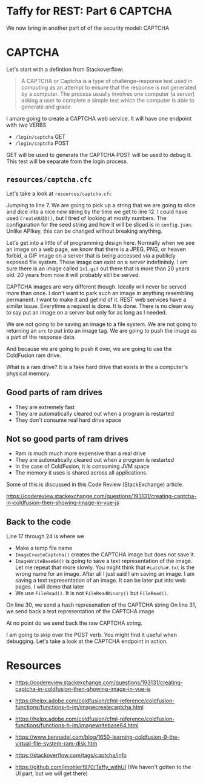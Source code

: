 # Taffy for REST: Part 6 CAPTCHA

We now bring in another part of of the security model: CAPTCHA

# CAPTCHA 

Let's start with a defintion from Stackoverflow:

> A CAPTCHA or Captcha is a type of challenge-response test used in computing as an attempt to ensure that the response is not generated by a computer. The process usually involves one computer (a server) asking a user to complete a simple test which the computer is able to generate and grade.

I amare going to create a CAPTCHA web service. It will have one endpoint with two VERBS

- `/login/captcha` GET
- `/login/captcha` POST

GET will be used to generate the CAPTCHA
POST will be used to debug it. This test will be separate from the login process. 

## `resources/captcha.cfc`

Let's take a look at `resources/captcha.cfc`

Jumping to line 7. We are going to pick up a string that we are going to slice and dice into a nice new string by the time we get to line 12. I could have used `CreateUUID()`, but I tired of looking at mostly numbers. The configuration for the seed string and how it will be sliced is in `config.json`. Unlike APIkey, this can be changed without breaking anything.

Let's get into a little of of programming design here. Normally when we see an image on a web page, we know that there is a JPEG, PNG, or heaven forbid, a GIF image on a server that is being accessed via a publicly exposed file system. These image can exist on a server indefinitely. I am sure there is an image called `1x1.gif` out there that is more than 20 years old. 20 years from now it will probably still be served.

CAPTCHA images are very different though. Ideally will never be served more than once. I don't want to park such an image in anything resembling permanent. I want to make it and get rid of it. REST web services have a similar issue. Everytime a request is done. It is done. There is no clean way to say put an image on a server but only for as long as I needed.

We are not going to be saving an image to a file system. We are not going to returning an `src` to put into an image tag. We are going to push the image as a part of the response data.

And because we are going to push it over, we are going to use the ColdFusion ram drive.

What is a ram drive? It is a fake hard drive that exists in the a computer's physical memory. 

## Good parts of ram drives

- They are extremely fast
- They are automatically cleared out when a program is restarted
- They don't consume real hard drive space

## Not so good parts of ram drives
- Ram is much much more expensive than a real drive
- They are automatically cleared out when a program is restarted
- In the case of ColdFusion, it is consuming JVM space
- The memory it uses is shared across all applications.

Some of this is discussed in this Code Review (StackExchange) article.

https://codereview.stackexchange.com/questions/193131/creating-captcha-in-coldfusion-then-showing-image-in-vue-js

## Back to the code

Line 17 through 24 is where we 

- Make a temp file name
- `ImageCreateCaptcha()` creates the CAPTCHA image but does not save it.
- `ImageWriteBase64()` is going to save a text representation of the image. Let me repeat that more slowly. You might think that `#catcha#.txt` is the wrong name for an image. After all I just said I am saving an image. I am saving a text representation of an image. It can be later put into web pages. I will demo that later
- We use `FileRead()`. It is not `FileReadBinary()` but `FileRead()`.

On line 30, we send a hash represenation of the CAPTCHA string
On line 31, we send back a text representation of the CAPTCHA image 

At no point do we send back the raw CAPTCHA string.

I am going to skip over the POST verb. You might find it useful when debugging. Let's take a look at the CAPTCHA endpoint in action.





# Resources

- https://codereview.stackexchange.com/questions/193131/creating-captcha-in-coldfusion-then-showing-image-in-vue-js

- https://helpx.adobe.com/coldfusion/cfml-reference/coldfusion-functions/functions-h-im/imagecreatecaptcha.html

- https://helpx.adobe.com/coldfusion/cfml-reference/coldfusion-functions/functions-h-im/imagewritebase64.html

- https://www.bennadel.com/blog/1650-learning-coldfusion-9-the-virtual-file-system-ram-disk.htm

- https://stackoverflow.com/tags/captcha/info

- https://github.com/jmohler1970/Taffy_withUI (We haven't gotten to the UI part, but we will get there)